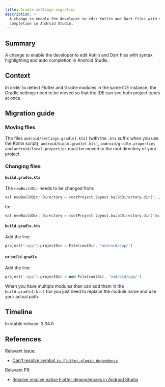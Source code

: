 ```yaml
---
title: Gradle settings migration
description: >
  A change to enable the developer to edit Kotlin and Dart files with syntax highlighting and auto
  completion in Android Studio.
---
```


## Summary

A change to enable the developer to edit Kotlin and Dart files with syntax highlighting and auto
completion in Android Studio.

## Context

In order to detect Flutter and Gradle modules in the same IDE instance, the Gradle settings need to be
moved so that the IDE can see both project types at once.

## Migration guide

### Moving files

The files `android/settings.gradle[.kts]` (with the `.kts` suffix when you use the Kotlin
script), `android/build.gradle[.kts]`, `android/gradle.properties` and
`android/local.properties` must be moved to the root directory of your project.

### Changing files

#### `build.gradle.kts`

The `newBuildDir` needs to be changed from:
```dart
val newBuildDir: Directory = rootProject.layout.buildDirectory.dir("../../build").get()
```
to:
```dart
val newBuildDir: Directory = rootProject.layout.buildDirectory.dir("build").get()
```

#### `build.gradle.kts`

Add the line:
```dart
project(":app").projectDir = File(rootDir, "android/app/")
```

#### or `build.gradle`

Add the line:
```dart
project(':app').projectDir = new File(rootDir, 'android/app/')
```

When you have multiple modules then can add them in the `build.gradle[.kts]` too you just need to
replace the module name and use your actual path.

## Timeline

In stable release: 3.34.0

## References

Relevant issue:

* [Can't resolve symbol `io.flutter.plugin dependency`][Issue-19830]

Relevant PR:

* [Resolve resolve native Flutter dependencies in Android Studio][PR-167332]

[PR-167332]: {{site.repo.flutter}}/pull/167332
[Issue-19830]: {{site.repo.flutter}}/issues/19830
